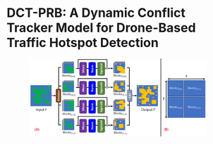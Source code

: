 # DCT-PRB: A Dynamic Conflict Tracker Model for Drone-Based Traffic Hotspot Detection

<div align="center">
    <a href="./">
        <img src="sws_fig.jpg" width="80%"/>
    </a>
</div>
